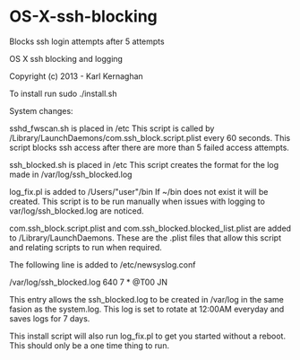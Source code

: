 OS-X-ssh-blocking
=================

Blocks ssh login attempts after 5 attempts

OS X ssh blocking and logging

Copyright (c) 2013 - Karl Kernaghan

To install run sudo ./install.sh

System changes:

sshd_fwscan.sh is placed in /etc
This script is called by /Library/LaunchDaemons/com.ssh_block.script.plist
every 60 seconds. This script blocks ssh access after there are more than
5 failed access attempts.

ssh_blocked.sh is placed in /etc
This script creates the format for the log made in /var/log/ssh_blocked.log

log_fix.pl is added to /Users/"user"/bin
If ~/bin does not exist it will be created.
This script is to be run manually when issues with logging to var/log/ssh_blocked.log
are noticed.

com.ssh_block.script.plist and com.ssh_blocked.blocked_list.plist
are added to /Library/LaunchDaemons. These are the .plist files that
allow this script and relating scripts to run when required.

The following line is added to /etc/newsyslog.conf

/var/log/ssh_blocked.log 640 7 * @T00 JN

This entry allows the ssh_blocked.log to be created in /var/log in the 
same fasion as the system.log. This log is set to rotate at 12:00AM 
everyday and saves logs for 7 days.

This install script will also run log_fix.pl to get you started without 
a reboot. This should only be a one time thing to run.
